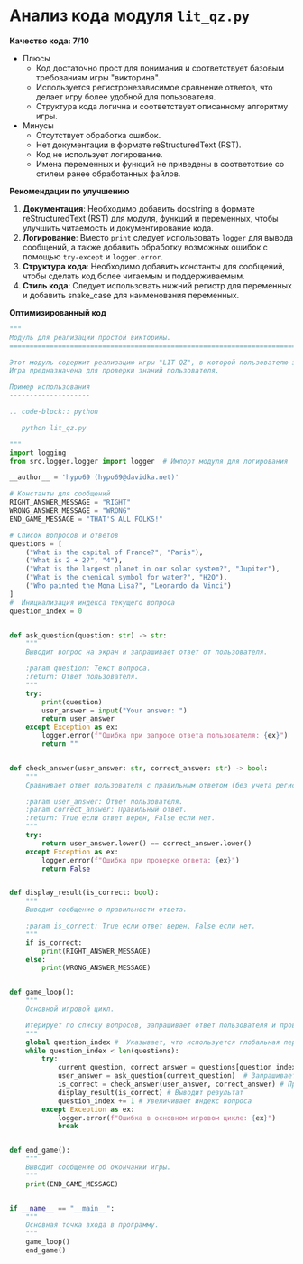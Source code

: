 # Анализ кода модуля `lit_qz.py`

**Качество кода: 7/10**
-  Плюсы
    - Код достаточно прост для понимания и соответствует базовым требованиям игры "викторина".
    -  Используется регистронезависимое сравнение ответов, что делает игру более удобной для пользователя.
    -  Структура кода логична и соответствует описанному алгоритму игры.
-  Минусы
    - Отсутствует обработка ошибок.
    - Нет документации в формате reStructuredText (RST).
    - Код не использует логирование.
    - Имена переменных и функций не приведены в соответствие со стилем ранее обработанных файлов.

**Рекомендации по улучшению**
1. **Документация**: Необходимо добавить docstring в формате reStructuredText (RST) для модуля, функций и переменных, чтобы улучшить читаемость и документирование кода.
2. **Логирование**: Вместо `print` следует использовать `logger` для вывода сообщений, а также добавить обработку возможных ошибок с помощью `try-except` и `logger.error`.
3. **Структура кода**: Необходимо добавить константы для сообщений, чтобы сделать код более читаемым и поддерживаемым.
4. **Стиль кода**: Следует использовать нижний регистр для переменных и добавить snake_case для наименования переменных.

**Оптимизированный код**
```python
"""
Модуль для реализации простой викторины.
=========================================================================================

Этот модуль содержит реализацию игры "LIT QZ", в которой пользователю задаются вопросы и он должен на них ответить.
Игра предназначена для проверки знаний пользователя.

Пример использования
--------------------

.. code-block:: python

   python lit_qz.py

"""
import logging
from src.logger.logger import logger  # Импорт модуля для логирования

__author__ = 'hypo69 (hypo69@davidka.net)'

# Константы для сообщений
RIGHT_ANSWER_MESSAGE = "RIGHT"
WRONG_ANSWER_MESSAGE = "WRONG"
END_GAME_MESSAGE = "THAT'S ALL FOLKS!"

# Список вопросов и ответов
questions = [
    ("What is the capital of France?", "Paris"),
    ("What is 2 + 2?", "4"),
    ("What is the largest planet in our solar system?", "Jupiter"),
    ("What is the chemical symbol for water?", "H2O"),
    ("Who painted the Mona Lisa?", "Leonardo da Vinci")
]
#  Инициализация индекса текущего вопроса
question_index = 0


def ask_question(question: str) -> str:
    """
    Выводит вопрос на экран и запрашивает ответ от пользователя.

    :param question: Текст вопроса.
    :return: Ответ пользователя.
    """
    try:
        print(question)
        user_answer = input("Your answer: ")
        return user_answer
    except Exception as ex:
        logger.error(f"Ошибка при запросе ответа пользователя: {ex}")
        return ""


def check_answer(user_answer: str, correct_answer: str) -> bool:
    """
    Сравнивает ответ пользователя с правильным ответом (без учета регистра).

    :param user_answer: Ответ пользователя.
    :param correct_answer: Правильный ответ.
    :return: True если ответ верен, False если нет.
    """
    try:
        return user_answer.lower() == correct_answer.lower()
    except Exception as ex:
        logger.error(f"Ошибка при проверке ответа: {ex}")
        return False


def display_result(is_correct: bool):
    """
    Выводит сообщение о правильности ответа.

    :param is_correct: True если ответ верен, False если нет.
    """
    if is_correct:
        print(RIGHT_ANSWER_MESSAGE)
    else:
        print(WRONG_ANSWER_MESSAGE)


def game_loop():
    """
    Основной игровой цикл.

    Итерирует по списку вопросов, запрашивает ответ пользователя и проверяет его на правильность.
    """
    global question_index #  Указывает, что используется глобальная переменная question_index
    while question_index < len(questions):
        try:
            current_question, correct_answer = questions[question_index] #  Извлекает текущий вопрос и правильный ответ из списка вопросов
            user_answer = ask_question(current_question)  # Запрашивает ввод ответа пользователя
            is_correct = check_answer(user_answer, correct_answer) # Проверяет правильность ответа
            display_result(is_correct) # Выводит результат
            question_index += 1 # Увеличивает индекс вопроса
        except Exception as ex:
            logger.error(f"Ошибка в основном игровом цикле: {ex}")
            break


def end_game():
    """
    Выводит сообщение об окончании игры.
    """
    print(END_GAME_MESSAGE)


if __name__ == "__main__":
    """
    Основная точка входа в программу.
    """
    game_loop()
    end_game()
```